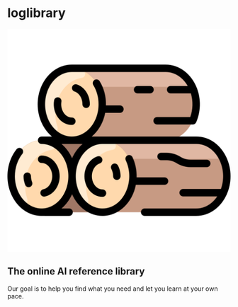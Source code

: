# loglibrary

![logo](docs/assets/logo.png)

## The online AI reference library

Our goal is to help you find what you need and let you learn at your own pace.